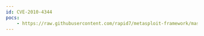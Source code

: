 ```yaml
---
id: CVE-2010-4344
pocs:
    - https://raw.githubusercontent.com/rapid7/metasploit-framework/master/modules/exploits/unix/smtp/exim4_string_format.rb
---
```


